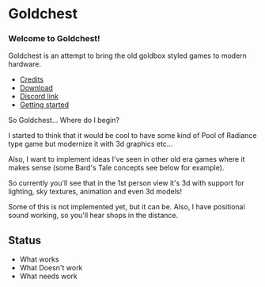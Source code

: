 # Goldchest

### Welcome to Goldchest! 

Goldchest is an attempt to bring the old goldbox styled games to modern hardware.

* [Credits](credits.md)
* [Download](download.md)
* [Discord link](https://discord.gg/ghH4Xax9)
* [Getting started](getting-started.md)

So Goldchest... Where do I begin?

I started to think that it would be cool to have some kind of Pool of Radiance type game but modernize 
it with 3d graphics etc... 

Also, I want to implement ideas I've seen in other old era games where it makes sense (some Bard's 
Tale concepts see below for example).

So currently you'll see that in the 1st person view it's 3d with support for lighting, sky textures, 
animation and even 3d models! 

Some of this is not implemented yet, but it can be. Also, I have positional sound working, so you'll
hear shops in the distance.

## Status

* What works
* What Doesn't work
* What needs work
